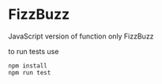 # FizzBuzz
JavaScript version of function only FizzBuzz

to run tests use

```
npm install
npm run test
```
